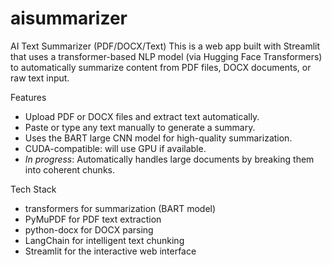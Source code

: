 # aisummarizer
AI Text Summarizer (PDF/DOCX/Text)
This is a web app built with Streamlit that uses a transformer-based NLP model (via Hugging Face Transformers) to automatically summarize content from PDF files, DOCX documents, or raw text input.

Features
- Upload PDF or DOCX files and extract text automatically.
- Paste or type any text manually to generate a summary.
- Uses the BART large CNN model for high-quality summarization.
- CUDA-compatible: will use GPU if available.
- _In progress_: Automatically handles large documents by breaking them into coherent chunks.

Tech Stack
- transformers for summarization (BART model)
- PyMuPDF for PDF text extraction
- python-docx for DOCX parsing
- LangChain for intelligent text chunking
- Streamlit for the interactive web interface
